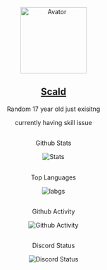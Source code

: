 <!--
pfp
-->
<p align="center">
 <img width="150px" src="https://cdn.discordapp.com/attachments/970054253525733386/978920698045141052/c66696f200c650ba93be7951a1e07c6b.gif" align="center" alt="Avator" />
 <h2 align="center">
   <a href="https://discords.com/bio/p/b43e069b-5741-4b68-4380-bb63e3928157">
     Scald
   </a>
 </h2>
 <p align="center">
  Random 17 year old just exisitng
 </p>
 <p align="center">
  currently having skill issue
 </p>
</p>
<!--
Github Stats
-->
<p align="center">
 <h2 align="center">
 </h2>
 <p align="center">
  Github Stats
 </p>
</p>
<p align="center">
 <img src="https://github-readme-stats.vercel.app/api?username=Arikatsu&count_private=true&show_icons=true&line_height=20&show_icons=true&theme=dracula" align="center" alt="Stats" />
</p>
<!--
Top Langs
-->
<p align="center">
 <h2 align="center">
 </h2>
 <p align="center">
  Top Languages
 </p>
</p>
<p align="center">
 <img src="https://github-readme-stats.vercel.app/api/top-langs/?username=Arikatsu&layout=compact&langs_count=8&card_width=445&show_icons=true&theme=dracula" align="center" alt="labgs" />
</p>
<!--
Github Activity
-->
<p align="center">
 <h2 align="center">
 </h2>
 <p align="center">
  Github Activity
 </p>
</p>
<p align="center">
 <img src="https://activity-graph.herokuapp.com/graph?username=Arikatsu&theme=rogue" align="center" alt="Github Activity" />
</p>
<!--
Discord
-->
<p align="center">
 <h2 align="center">
 </h2>
 <p align="center">
  Discord Status
 </p>
</p>
 <p align="center">
 <img src="https://lanyard.cnrad.dev/api/593787701409611776" alt="Discord Status">
</p>

